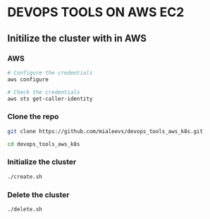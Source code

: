 # DEVOPS TOOLS ON AWS EC2

## Initilize the cluster with in AWS

### AWS

```bash
# Configure the credentials
aws configure

# Check the credentials
aws sts get-caller-identity
```

### Clone the repo
```bash
git clone https://github.com/mialeevs/devops_tools_aws_k8s.git

cd devops_tools_aws_k8s
```

### Initialize the cluster
```bash
./create.sh
```

### Delete the cluster
```bash
./delete.sh
```
